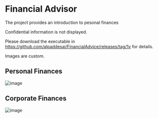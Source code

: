 # Financial Advisor

The project provides an introduction to pesonal finances

Confidential information is not displayed.

Please download the executable in https://github.com/alpaddesai/FinancialAdvice/releases/tag/1v for details.

Images are custom.


## Personal Finances
![image]()

## Corporate Finances
![image]()
